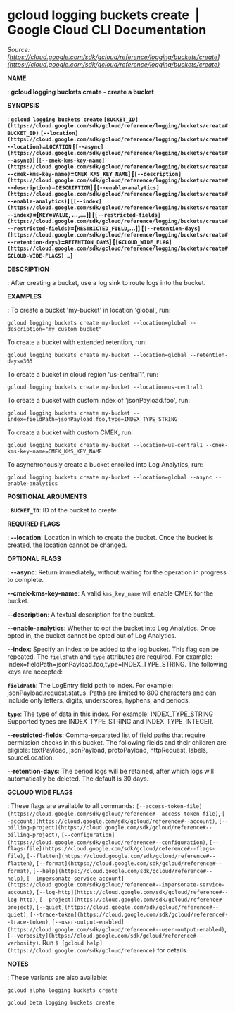 # gcloud logging buckets create  |  Google Cloud CLI Documentation

*Source: [https://cloud.google.com/sdk/gcloud/reference/logging/buckets/create](https://cloud.google.com/sdk/gcloud/reference/logging/buckets/create)*

**NAME**

: **gcloud logging buckets create - create a bucket**

**SYNOPSIS**

: **`gcloud logging buckets create` `[BUCKET_ID](https://cloud.google.com/sdk/gcloud/reference/logging/buckets/create#BUCKET_ID)` `[--location](https://cloud.google.com/sdk/gcloud/reference/logging/buckets/create#--location)`=`LOCATION` [`[--async](https://cloud.google.com/sdk/gcloud/reference/logging/buckets/create#--async)`] [`[--cmek-kms-key-name](https://cloud.google.com/sdk/gcloud/reference/logging/buckets/create#--cmek-kms-key-name)`=`CMEK_KMS_KEY_NAME`] [`[--description](https://cloud.google.com/sdk/gcloud/reference/logging/buckets/create#--description)`=`DESCRIPTION`] [`[--enable-analytics](https://cloud.google.com/sdk/gcloud/reference/logging/buckets/create#--enable-analytics)`] [`[--index](https://cloud.google.com/sdk/gcloud/reference/logging/buckets/create#--index)`=[`KEY`=`VALUE`, …,…]] [`[--restricted-fields](https://cloud.google.com/sdk/gcloud/reference/logging/buckets/create#--restricted-fields)`=[`RESTRICTED_FIELD`,…]] [`[--retention-days](https://cloud.google.com/sdk/gcloud/reference/logging/buckets/create#--retention-days)`=`RETENTION_DAYS`] [`[GCLOUD_WIDE_FLAG](https://cloud.google.com/sdk/gcloud/reference/logging/buckets/create#GCLOUD-WIDE-FLAGS) …`]**

**DESCRIPTION**

: After creating a bucket, use a log sink to route logs into the bucket.

**EXAMPLES**

: To create a bucket 'my-bucket' in location 'global', run:

```
gcloud logging buckets create my-bucket --location=global --description="my custom bucket"
```

To create a bucket with extended retention, run:

```
gcloud logging buckets create my-bucket --location=global --retention-days=365
```

To create a bucket in cloud region 'us-central1', run:

```
gcloud logging buckets create my-bucket --location=us-central1
```

To create a bucket with custom index of 'jsonPayload.foo', run:

```
gcloud logging buckets create my-bucket --index=fieldPath=jsonPayload.foo,type=INDEX_TYPE_STRING
```

To create a bucket with custom CMEK, run:

```
gcloud logging buckets create my-bucket --location=us-central1 --cmek-kms-key-name=CMEK_KMS_KEY_NAME
```

To asynchronously create a bucket enrolled into Log Analytics, run:

```
gcloud logging buckets create my-bucket --location=global --async --enable-analytics
```

**POSITIONAL ARGUMENTS**

: **`BUCKET_ID`**:
ID of the bucket to create.

**REQUIRED FLAGS**

: **--location**:
Location in which to create the bucket. Once the bucket is created, the location
cannot be changed.

**OPTIONAL FLAGS**

: **--async**:
Return immediately, without waiting for the operation in progress to complete.

**--cmek-kms-key-name**:
A valid `kms_key_name` will enable CMEK for the bucket.

**--description**:
A textual description for the bucket.

**--enable-analytics**:
Whether to opt the bucket into Log Analytics. Once opted in, the bucket cannot
be opted out of Log Analytics.

**--index**:
Specify an index to be added to the log bucket. This flag can be repeated. The
``fieldPath`` and
``type`` attributes are required. For example:
--index=fieldPath=jsonPayload.foo,type=INDEX_TYPE_STRING. The following keys are
accepted:

**`fieldPath`**:
The LogEntry field path to index. For example: jsonPayload.request.status. Paths
are limited to 800 characters and can include only letters, digits, underscores,
hyphens, and periods.

**`type`**:
The type of data in this index. For example: INDEX_TYPE_STRING Supported types
are INDEX_TYPE_STRING and INDEX_TYPE_INTEGER.

**--restricted-fields**:
Comma-separated list of field paths that require permission checks in this
bucket. The following fields and their children are eligible: textPayload,
jsonPayload, protoPayload, httpRequest, labels, sourceLocation.

**--retention-days**:
The period logs will be retained, after which logs will automatically be
deleted. The default is 30 days.

**GCLOUD WIDE FLAGS**

: These flags are available to all commands: `[--access-token-file](https://cloud.google.com/sdk/gcloud/reference#--access-token-file)`,
`[--account](https://cloud.google.com/sdk/gcloud/reference#--account)`, `[--billing-project](https://cloud.google.com/sdk/gcloud/reference#--billing-project)`,
`[--configuration](https://cloud.google.com/sdk/gcloud/reference#--configuration)`,
`[--flags-file](https://cloud.google.com/sdk/gcloud/reference#--flags-file)`,
`[--flatten](https://cloud.google.com/sdk/gcloud/reference#--flatten)`, `[--format](https://cloud.google.com/sdk/gcloud/reference#--format)`, `[--help](https://cloud.google.com/sdk/gcloud/reference#--help)`, `[--impersonate-service-account](https://cloud.google.com/sdk/gcloud/reference#--impersonate-service-account)`,
`[--log-http](https://cloud.google.com/sdk/gcloud/reference#--log-http)`,
`[--project](https://cloud.google.com/sdk/gcloud/reference#--project)`, `[--quiet](https://cloud.google.com/sdk/gcloud/reference#--quiet)`, `[--trace-token](https://cloud.google.com/sdk/gcloud/reference#--trace-token)`, `[--user-output-enabled](https://cloud.google.com/sdk/gcloud/reference#--user-output-enabled)`,
`[--verbosity](https://cloud.google.com/sdk/gcloud/reference#--verbosity)`.
Run `$ [gcloud help](https://cloud.google.com/sdk/gcloud/reference)` for details.

**NOTES**

: These variants are also available:

```
gcloud alpha logging buckets create
```

```
gcloud beta logging buckets create
```